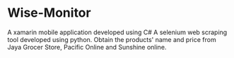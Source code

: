 # Wise-Monitor
A xamarin mobile application developed using C#
A selenium web scraping tool developed using python.
Obtain the products' name and price from Jaya Grocer Store, Pacific Online and Sunshine online. 
